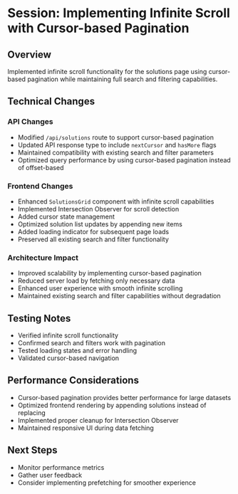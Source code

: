 # Session: Implementing Infinite Scroll with Cursor-based Pagination

## Overview
Implemented infinite scroll functionality for the solutions page using cursor-based pagination while maintaining full search and filtering capabilities.

## Technical Changes

### API Changes
- Modified `/api/solutions` route to support cursor-based pagination
- Updated API response type to include `nextCursor` and `hasMore` flags
- Maintained compatibility with existing search and filter parameters
- Optimized query performance by using cursor-based pagination instead of offset-based

### Frontend Changes
- Enhanced `SolutionsGrid` component with infinite scroll capabilities
- Implemented Intersection Observer for scroll detection
- Added cursor state management
- Optimized solution list updates by appending new items
- Added loading indicator for subsequent page loads
- Preserved all existing search and filter functionality

### Architecture Impact
- Improved scalability by implementing cursor-based pagination
- Reduced server load by fetching only necessary data
- Enhanced user experience with smooth infinite scrolling
- Maintained existing search and filter capabilities without degradation

## Testing Notes
- Verified infinite scroll functionality
- Confirmed search and filters work with pagination
- Tested loading states and error handling
- Validated cursor-based navigation

## Performance Considerations
- Cursor-based pagination provides better performance for large datasets
- Optimized frontend rendering by appending solutions instead of replacing
- Implemented proper cleanup for Intersection Observer
- Maintained responsive UI during data fetching

## Next Steps
- Monitor performance metrics
- Gather user feedback
- Consider implementing prefetching for smoother experience